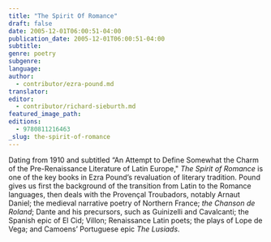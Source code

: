```yaml
---
title: "The Spirit Of Romance"
draft: false
date: 2005-12-01T06:00:51-04:00
publication_date: 2005-12-01T06:00:51-04:00
subtitle:
genre: poetry
subgenre:
language:
author:
  - contributor/ezra-pound.md
translator:
editor:
  - contributor/richard-sieburth.md
featured_image_path:
editions:
  - 9780811216463
_slug: the-spirit-of-romance
---
```


Dating from 1910 and subtitled “An Attempt to Define Somewhat the Charm of the Pre-Renaissance Literature of Latin Europe," _The Spirit of Romance_ is one of the key books in Ezra Pound’s revaluation of literary tradition. Pound gives us first the background of the transition from Latin to the Romance languages, then deals with the Provençal Troubadors, notably Arnaut Daniel; the medieval narrative poetry of Northern France; _the Chanson de Roland_; Dante and his precursors, such as Guinizelli and Cavalcanti; the Spanish epic of El Cid; Villon; Renaissance Latin poets; the plays of Lope de Vega; and Camoens’ Portuguese epic _The Lusiads_.

